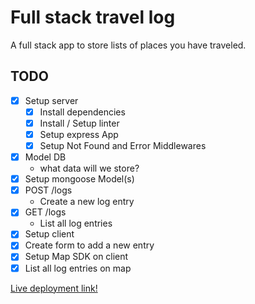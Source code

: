 # Full stack travel log

A full stack app to store lists of places you have traveled.

## TODO

- [x] Setup server
  - [x] Install dependencies
  - [x] Install / Setup linter
  - [x] Setup express App
  - [x] Setup Not Found and Error Middlewares
- [x] Model DB
  - what data will we store?
- [x] Setup mongoose Model(s)
- [x] POST /logs
  - Create a new log entry
- [x] GET /logs
  - List all log entries
- [x] Setup client
- [x] Create form to add a new entry
- [x] Setup Map SDK on client
- [x] List all log entries on map

[Live deployment link!](https://travel-logging.now.sh)
